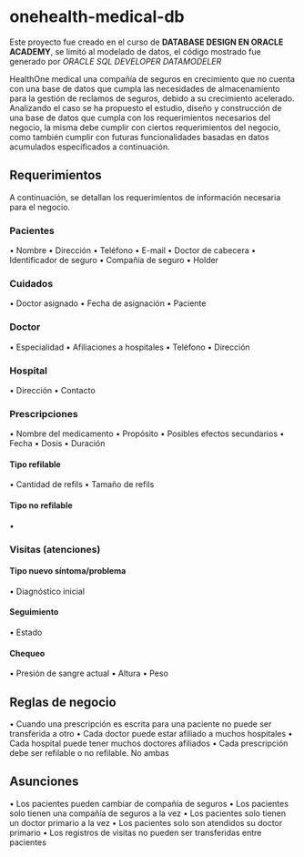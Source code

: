 # onehealth-medical-db

Este proyecto fue creado en el curso de **DATABASE DESIGN EN ORACLE ACADEMY**, se limitó al modelado de datos, el código mostrado fue generado por *ORACLE SQL DEVELOPER DATAMODELER* 

HealthOne medical una compañía de seguros en crecimiento que no cuenta con una base de datos que cumpla las necesidades de almacenamiento para la gestión de reclamos de seguros, debido a su crecimiento acelerado. Analizando el caso se ha propuesto el estudio, diseño y construcción de una base de datos que cumpla con los requerimientos necesarios del negocio, la misma debe cumplir con ciertos requerimientos del negocio, como también cumplir con futuras funcionalidades basadas en datos acumulados especificados a continuación.

## Requerimientos
A continuación, se detallan los requerimientos de información necesaria para el negocio.

### Pacientes
•	Nombre
•	Dirección
•	Teléfono
•	E-mail
•	Doctor de cabecera
•	Identificador de seguro
•	Compañía de seguro
•	Holder
### Cuidados
•	Doctor asignado
•	Fecha de asignación
•	Paciente
### Doctor
•	Especialidad
•	Afiliaciones a hospitales
•	Teléfono
•	Dirección
### Hospital
•	Dirección
•	Contacto
### Prescripciones
•	Nombre del medicamento
•	Propósito
•	Posibles efectos secundarios
•	Fecha
•	Dosis
•	Duración
#### Tipo refilable
•	Cantidad de refils
•	Tamaño de refils
#### Tipo no refilable
•	


### Visitas (atenciones)
#### Tipo nuevo síntoma/problema
•	Diagnóstico inicial
#### Seguimiento
•	Estado
#### Chequeo
•	Presión de sangre actual
•	Altura
•	Peso

## Reglas de negocio
•	Cuando una prescripción es escrita para una paciente no puede ser transferida a otro
•	Cada doctor puede estar afiliado a muchos hospitales
•	Cada hospital puede tener muchos doctores afiliados
•	Cada prescripción debe ser refilable o no refilable. No ambas

## Asunciones
•	Los pacientes pueden cambiar de compañía de seguros
•	Los pacientes solo tienen una compañía de seguros a la vez
•	Los pacientes solo tienen un doctor primario a la vez
•	Los pacientes solo son atendidos su doctor primario
•	Los registros de visitas no pueden ser transferidas entre pacientes
